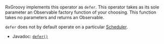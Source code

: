 RxGroovy implements this operator as `defer`. This operator takes as its sole
parameter an Observable factory function of your choosing. This function takes
no parameters and returns an Observable.

`defer` does not by default operate on a particular [Scheduler]().

- Javadoc: [`defer()`]()

